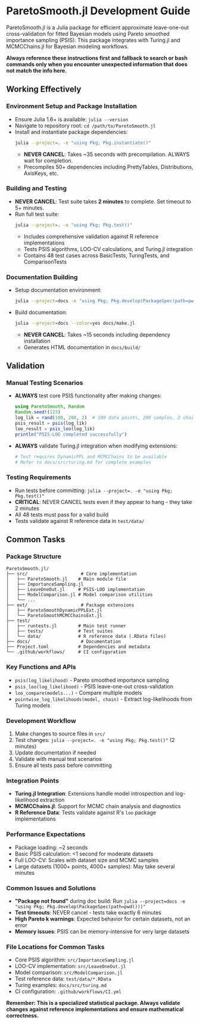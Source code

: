 # ParetoSmooth.jl Development Guide

ParetoSmooth.jl is a Julia package for efficient approximate leave-one-out cross-validation for fitted Bayesian models using Pareto smoothed importance sampling (PSIS). This package integrates with Turing.jl and MCMCChains.jl for Bayesian modeling workflows.

**Always reference these instructions first and fallback to search or bash commands only when you encounter unexpected information that does not match the info here.**

## Working Effectively

### Environment Setup and Package Installation
- Ensure Julia 1.6+ is available: `julia --version`
- Navigate to repository root: `cd /path/to/ParetoSmooth.jl`
- Install and instantiate package dependencies:
  ```bash
  julia --project=. -e "using Pkg; Pkg.instantiate()"
  ```
  - **NEVER CANCEL**: Takes ~35 seconds with precompilation. ALWAYS wait for completion.
  - Precompiles 50+ dependencies including PrettyTables, Distributions, AxisKeys, etc.

### Building and Testing
- **NEVER CANCEL**: Test suite takes **2 minutes** to complete. Set timeout to 5+ minutes.
- Run full test suite:
  ```bash
  julia --project=. -e "using Pkg; Pkg.test()"
  ```
  - Includes comprehensive validation against R reference implementations
  - Tests PSIS algorithms, LOO-CV calculations, and Turing.jl integration
  - Contains 48 test cases across BasicTests, TuringTests, and ComparisonTests

### Documentation Building
- Setup documentation environment:
  ```bash
  julia --project=docs -e "using Pkg; Pkg.develop(PackageSpec(path=pwd())); Pkg.instantiate()"
  ```
- Build documentation:
  ```bash
  julia --project=docs --color=yes docs/make.jl
  ```
  - **NEVER CANCEL**: Takes ~15 seconds including dependency installation
  - Generates HTML documentation in `docs/build/`

## Validation

### Manual Testing Scenarios
- **ALWAYS** test core PSIS functionality after making changes:
  ```julia
  using ParetoSmooth, Random
  Random.seed!(123)
  log_lik = rand(100, 200, 2)  # 100 data points, 200 samples, 2 chains
  psis_result = psis(log_lik)
  loo_result = psis_loo(log_lik)
  println("PSIS-LOO completed successfully")
  ```

- **ALWAYS** validate Turing.jl integration when modifying extensions:
  ```julia
  # Test requires DynamicPPL and MCMCChains to be available
  # Refer to docs/src/turing.md for complete examples
  ```

### Testing Requirements
- Run tests before committing: `julia --project=. -e "using Pkg; Pkg.test()"`
- **CRITICAL**: NEVER CANCEL tests even if they appear to hang - they take 2 minutes
- All 48 tests must pass for a valid build
- Tests validate against R reference data in `test/data/`

## Common Tasks

### Package Structure
```
ParetoSmooth.jl/
├── src/                    # Core implementation
│   ├── ParetoSmooth.jl    # Main module file
│   ├── ImportanceSampling.jl
│   ├── LeaveOneOut.jl     # PSIS-LOO implementation
│   ├── ModelComparison.jl # Model comparison utilities
│   └── ...
├── ext/                    # Package extensions
│   ├── ParetoSmoothDynamicPPLExt.jl
│   └── ParetoSmoothMCMCChainsExt.jl
├── test/
│   ├── runtests.jl        # Main test runner
│   ├── tests/             # Test suites
│   └── data/              # R reference data (.RData files)
├── docs/                   # Documentation
├── Project.toml           # Dependencies and metadata
└── .github/workflows/     # CI configuration
```

### Key Functions and APIs
- `psis(log_likelihood)` - Pareto smoothed importance sampling
- `psis_loo(log_likelihood)` - PSIS leave-one-out cross-validation  
- `loo_compare(models...)` - Compare multiple models
- `pointwise_log_likelihoods(model, chain)` - Extract log-likelihoods from Turing models

### Development Workflow
1. Make changes to source files in `src/`
2. Test changes: `julia --project=. -e "using Pkg; Pkg.test()"` (2 minutes)
3. Update documentation if needed
4. Validate with manual test scenarios
5. Ensure all tests pass before committing

### Integration Points
- **Turing.jl Integration**: Extensions handle model introspection and log-likelihood extraction
- **MCMCChains.jl**: Support for MCMC chain analysis and diagnostics
- **R Reference Data**: Tests validate against R's `loo` package implementations

### Performance Expectations
- Package loading: ~2 seconds
- Basic PSIS calculation: <1 second for moderate datasets
- Full LOO-CV: Scales with dataset size and MCMC samples
- Large datasets (1000+ points, 4000+ samples): May take several minutes

### Common Issues and Solutions
- **"Package not found"** during doc build: Run `julia --project=docs -e "using Pkg; Pkg.develop(PackageSpec(path=pwd()))"`
- **Test timeouts**: NEVER cancel - tests take exactly 6 minutes
- **High Pareto k warnings**: Expected behavior for certain datasets, not an error
- **Memory issues**: PSIS can be memory-intensive for very large datasets

### File Locations for Common Tasks
- Core PSIS algorithm: `src/ImportanceSampling.jl`
- LOO-CV implementation: `src/LeaveOneOut.jl` 
- Model comparison: `src/ModelComparison.jl`
- Test reference data: `test/data/*.RData`
- Turing examples: `docs/src/turing.md`
- CI configuration: `.github/workflows/CI.yml`

**Remember: This is a specialized statistical package. Always validate changes against reference implementations and ensure mathematical correctness.**